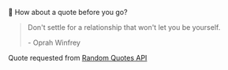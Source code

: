 📣 How about a quote before you go?

> Don't settle for a relationship that won't let you be yourself.
>
> <p>- Oprah Winfrey</p>

Quote requested from [Random Quotes API](https://github.com/lukePeavey/quotable)
